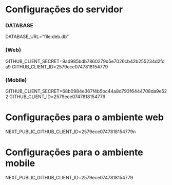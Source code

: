 # Configurações do servidor

### DATABASE

DATABASE_URL="file:deb.db"

### (Web)

GITHUB_CLIENT_SECRET=9ad985bdb7860279d5e7026cb42b255234d2fda9 GITHUB_CLIENT_ID=2579ece0747818154779

### (Mobile)

GITHUB_CLIENT_SECRET=68b0984e367f4b5bc44a8d793f6444708da9e522 GITHUB_CLIENT_ID=2579ece0747818154779

# Configurações para o ambiente web

NEXT_PUBLIC_GITHUB_CLIENT_ID=2579ece0747818154779n

# Configurações para o ambiente mobile

NEXT_PUBLIC_GITHUB_CLIENT_ID=2579ece0747818154779
